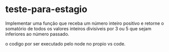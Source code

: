 # teste-para-estagio
Implementar uma função que receba um número inteiro positivo e retorne o somatório de todos os valores inteiros divisíveis por 3 ou 5 que sejam inferiores ao número passado.

o codigo por ser executado pelo node no propio vs code.
